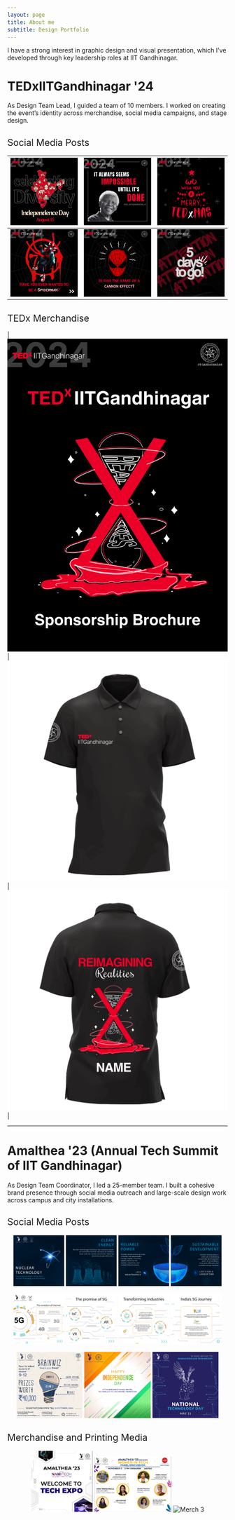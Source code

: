 ```yaml
---
layout: page
title: About me
subtitle: Design Portfolio
---
```


I have a strong interest in graphic design and visual presentation, which I’ve developed through key leadership roles at IIT Gandhinagar.

# TEDxIITGandhinagar '24

As Design Team Lead, I guided a team of 10 members. I worked on creating the event’s identity across merchandise, social media campaigns, and stage design.

<h2 style="font-weight:normal;">Social Media Posts</h2>

| ![Design 1](/assets/img/design1.png) | ![Design 2](/assets/img/design2.png) | ![Design 3](/assets/img/design3.png) |
|--------------------------------------|--------------------------------------|--------------------------------------|
| ![Design 4](/assets/img/design4.png) | ![Design 5](/assets/img/design5.png) | ![Design 7](/assets/img/design7.png) |

<h2 style="font-weight:normal;">TEDx Merchandise</h2> 

| <img src="/assets/img/design6.png" alt="brochure" width="2500"/> | ![Merch 1](/assets/img/merch1.png) | ![Merch 2](/assets/img/merch2.png) |

---

# Amalthea '23 (Annual Tech Summit of IIT Gandhinagar)

As Design Team Coordinator, I led a 25-member team. I built a cohesive brand presence through social media outreach and large-scale design work across campus and city installations.

<h2 style="font-weight:normal;">Social Media Posts</h2>

<p align="center">
  <img src="/assets/img/TT5_P1.png" alt="TT5 P1" width="23%">
  <img src="/assets/img/TT5_P2.png" alt="TT5 P2" width="23%">
  <img src="/assets/img/TT5_P3.png" alt="TT5 P3" width="23%">
  <img src="/assets/img/TT5_P4.png" alt="TT5 P4" width="23%">
</p>

<p align="center">
  <img src="/assets/img/TT7_01.png" alt="TT7 P1" width="23%">
  <img src="/assets/img/TT7_02.png" alt="TT7 P2" width="23%">
  <img src="/assets/img/TT7_03.png" alt="TT7 P3" width="23%">
  <img src="/assets/img/TT7_04.png" alt="TT7 P4" width="23%">
</p>

<p align="center">
  <img src="/assets/img/design11.png" alt="Design 11" width="30%">
  <img src="/assets/img/design9.png" alt="Design 9" width="30%">
  <img src="/assets/img/design10.png" alt="Design 10" width="30%">
</p>

<h2 style="font-weight:normal;">Merchandise and Printing Media</h2> 

<p align="center">
  <img src="/assets/img/design12.jpeg" alt="Design 12" width="28%">
  <img src="/assets/img/design13.png" alt="Design 13" width="35%">
  <img src="/assets/img/merch3.png" alt="Merch 3" width="28%">
</p>


